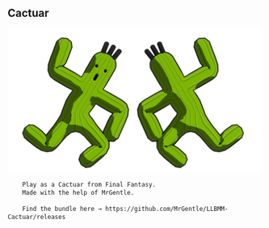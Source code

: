 ## Cactuar
![](Workfiles/Render.jpg)

		Play as a Cactuar from Final Fantasy.
		Made with the help of MrGentle.
		
		Find the bundle here → https://github.com/MrGentle/LLBMM-Cactuar/releases
